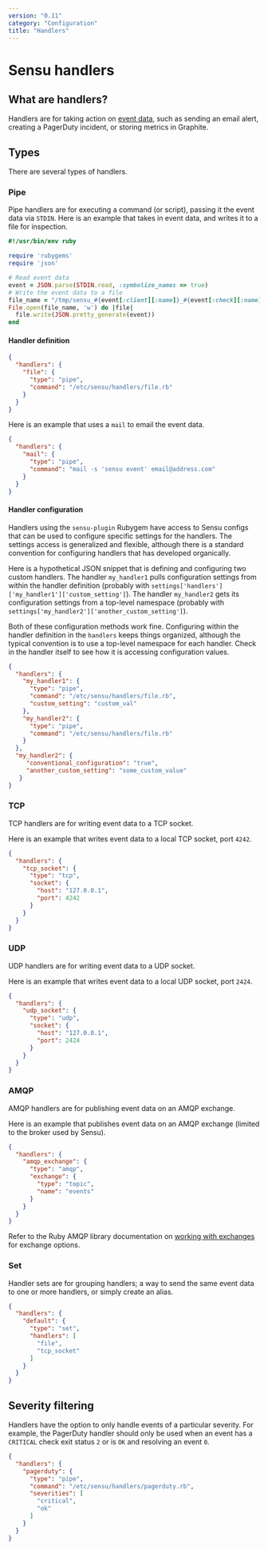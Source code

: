 ```yaml
---
version: "0.11"
category: "Configuration"
title: "Handlers"
---
```


# Sensu handlers

## What are handlers?

Handlers are for taking action on [event data](events), such as sending an email alert, creating a PagerDuty incident, or storing metrics in Graphite.

## Types
There are several types of handlers.

### Pipe

Pipe handlers are for executing a command (or script), passing it the
event data via `STDIN`. Here is an example that takes in event data, and
writes it to a file for inspection.

~~~ ruby
#!/usr/bin/env ruby

require 'rubygems'
require 'json'

# Read event data
event = JSON.parse(STDIN.read, :symbolize_names => true)
# Write the event data to a file
file_name = "/tmp/sensu_#{event[:client][:name]}_#{event[:check][:name]}"
File.open(file_name, 'w') do |file|
  file.write(JSON.pretty_generate(event))
end
~~~

#### Handler definition

~~~ json
{
  "handlers": {
    "file": {
      "type": "pipe",
      "command": "/etc/sensu/handlers/file.rb"
    }
  }
}
~~~

Here is an example that uses a `mail` to email the event data.

~~~ json
{
  "handlers": {
    "mail": {
      "type": "pipe",
      "command": "mail -s 'sensu event' email@address.com"
    }
  }
}
~~~

#### Handler configuration

Handlers using the `sensu-plugin` Rubygem have access to Sensu configs
that can be used to configure specific settings for the handlers.  The
settings access is generalized and flexible, although there is a
standard convention for configuring handlers that has developed
organically.

Here is a hypothetical JSON snippet that is defining and configuring two
custom handlers.  The handler `my_handler1` pulls configuration settings
from within the handler definition (probably with
`settings['handlers']['my_handler1']['custom_setting']`). The
handler `my_handler2` gets its configuration settings from a
top-level namespace (probably with
`settings['my_handler2']['another_custom_setting']`).

Both of these configuration methods work fine.  Configuring within the
handler definition in the `handlers` keeps things organized,
although the typical convention is to use a top-level namespace for each
handler.  Check in the handler itself to see how it is accessing
configuration values.

~~~ json
{
  "handlers": {
    "my_handler1": {
      "type": "pipe",
      "command": "/etc/sensu/handlers/file.rb",
      "custom_setting": "custom_val"
    },
    "my_handler2": {
      "type": "pipe",
      "command": "/etc/sensu/handlers/file.rb"
    }
  },
  "my_handler2": {
     "conventional_configuration": "true",
     "another_custom_setting": "some_custom_value"
   }
}
~~~

### TCP

TCP handlers are for writing event data to a TCP socket.

Here is an example that writes event data to a local TCP socket, port `4242`.

~~~ json
{
  "handlers": {
    "tcp_socket": {
      "type": "tcp",
      "socket": {
        "host": "127.0.0.1",
        "port": 4242
      }
    }
  }
}
~~~

### UDP

UDP handlers are for writing event data to a UDP socket.

Here is an example that writes event data to a local UDP socket, port `2424`.

~~~ json
{
  "handlers": {
    "udp_socket": {
      "type": "udp",
      "socket": {
        "host": "127.0.0.1",
        "port": 2424
      }
    }
  }
}
~~~

### AMQP

AMQP handlers are for publishing event data on an AMQP exchange.

Here is an example that publishes event data on an AMQP exchange (limited to the broker used by Sensu).

~~~ json
{
  "handlers": {
    "amqp_exchange": {
      "type": "amqp",
      "exchange": {
        "type": "topic",
        "name": "events"
      }
    }
  }
}
~~~

Refer to the Ruby AMQP library documentation on [working with
exchanges](http://rubyamqp.info/articles/working_with_exchanges/) for
exchange options.

### Set

Handler sets are for grouping handlers; a way to send the same event
data to one or more handlers, or simply create an alias.

~~~ json
{
  "handlers": {
    "default": {
      "type": "set",
      "handlers": [
        "file",
        "tcp_socket"
      ]
    }
  }
}
~~~

## Severity filtering

Handlers have the option to only handle events of a particular severity.
For example, the PagerDuty handler should only be used when an event has
a `CRITICAL` check exit status `2` or is `OK` and resolving an event `0`.

~~~ json
{
  "handlers": {
    "pagerduty": {
      "type": "pipe",
      "command": "/etc/sensu/handlers/pagerduty.rb",
      "severities": [
        "critical",
        "ok"
      ]
    }
  }
}
~~~
